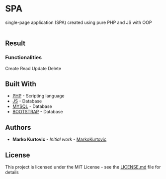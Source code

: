 # SPA

 single-page application (SPA) created using pure PHP and JS with OOP<br><br>

## Result


### Functionalities
Create
Read
Update
Delete

## Built With

* [PHP](https://www.python.org/) - Scripting language
* [JS](https://www.mysql.com/) - Database
* [MYSQL](https://www.mysql.com/) - Database
* [BOOTSTRAP](https://www.mysql.com/) - Database


## Authors

* **Marko Kurtovic** - *Initial work* - [MarkoKurtovic](https://github.com/MarkoKurtovic)


## License

This project is licensed under the MIT License - see the [LICENSE.md](LICENSE.md) file for details
